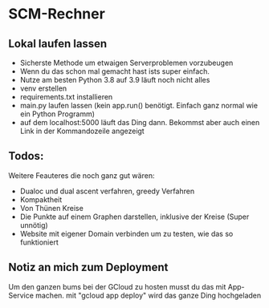 # SCM-Rechner

## Lokal laufen lassen
- Sicherste Methode um etwaigen Serverproblemen vorzubeugen
- Wenn du das schon mal gemacht hast ists super einfach. 
- Nutze am besten Python 3.8 auf 3.9 läuft noch nicht alles 
- venv erstellen
- requirements.txt installieren
- main.py laufen lassen (kein app.run() benötigt. Einfach ganz normal wie ein Python Programm)
- auf dem localhost:5000 läuft das Ding dann. Bekommst aber auch einen Link in der Kommandozeile angezeigt


## Todos:
Weitere Feauteres die noch ganz gut wären:
- Dualoc und dual ascent verfahren, greedy Verfahren
- Kompaktheit
- Von Thünen Kreise
- Die Punkte auf einem Graphen darstellen, inklusive der Kreise (Super unnötig)
- Website mit eigener Domain verbinden um zu testen, wie das so funktioniert


## Notiz an mich zum Deployment
Um den ganzen bums bei der GCloud zu hosten musst du das mit App-Service machen.
mit "gcloud app deploy" wird das ganze Ding hochgeladen
